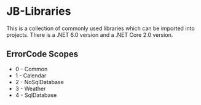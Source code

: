 # JB-Libraries
This is a collection of commonly used libraries which can be imported into projects. There is a .NET 6.0 version and a .NET Core 2.0 version. 

## ErrorCode Scopes
- 0 - Common
- 1 - Calendar
- 2 - NoSqlDatabase
- 3 - Weather
- 4 - SqlDatabase
